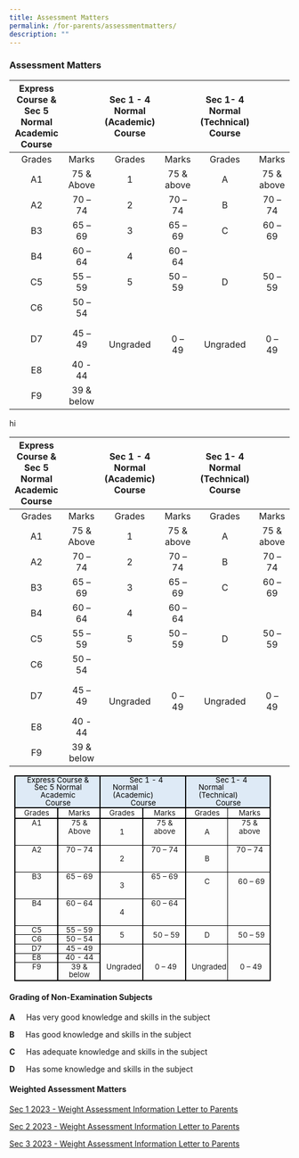 ```yaml
---
title: Assessment Matters
permalink: /for-parents/assessmentmatters/
description: ""
---
```

### Assessment Matters

| **Express Course & Sec 5 Normal Academic<br>Course** |            | **Sec 1 - 4 Normal (Academic)<br>Course** |             | **Sec 1- 4 Normal (Technical)<br>Course** |             |
|:----------------------------------------------------:|:----------:|:-----------------------------------------:|:-----------:|:-----------------------------------------:|:-----------:|
|                        Grades                        |    Marks   |                   Grades                  |    Marks    |                   Grades                  |    Marks    |
|                          A1                          | 75 & Above |                     1                     |  75 & above |                     A                     |  75 & above |
|                          A2                          |   70 – 74  |                     2                     |   70 – 74   |                     B                     |   70 – 74   |
|                          B3                          |   65 – 69  |                     3                     |   65 – 69   |                     C                     |   60 – 69   |
|                          B4                          |   60 – 64  |                     4                     |   60 – 64   |                                           |             |
|                          C5                          |   55 – 59  |                     5                     |   50 – 59   |                     D                     |   50 – 59   |
|                          C6                          |   50 – 54  |                                           |             |                                           |             |
|                          D7                          |   45 – 49  |                <br>Ungraded               |  <br>0 – 49 |                <br>Ungraded               |  <br>0 – 49 |
|                          E8                          |   40 - 44  |                                           |             |                                           |             |
|                          F9                          | 39 & below |                                           |             |                                           |             |



hi


| **Express Course & Sec 5 Normal Academic Course** |            | **Sec 1 - 4 Normal (Academic) Course** |             | **Sec 1- 4 Normal (Technical) Course** |             |
|:-------------------------------------------------:|:----------:|:--------------------------------------:|:-----------:|:--------------------------------------:|:-----------:|
|                       Grades                      |    Marks   |                 Grades                 |    Marks    |                 Grades                 |    Marks    |
|                         A1                        | 75 & Above |                    1                   |  75 & above |                    A                   |  75 & above |
|                         A2                        |   70 – 74  |                    2                   |   70 – 74   |                    B                   |   70 – 74   |
|                         B3                        |   65 – 69  |                    3                   |   65 – 69   |                    C                   |   60 – 69   |
|                         B4                        |   60 – 64  |                    4                   |   60 – 64   |                                        |             |
|                         C5                        |   55 – 59  |                    5                   |   50 – 59   |                    D                   |   50 – 59   |
|                         C6                        |   50 – 54  |                                        |             |                                        |             |
|                         D7                        |   45 – 49  |               <br>Ungraded             |  <br>0 – 49 |               <br>Ungraded             |  <br>0 – 49 |
|                         E8                        |   40 - 44  |                                        |             |                                        |             |
|                         F9                        | 39 & below |                                        |             |                                        |             |
       
<table style="margin-left:6.8pt;border-collapse:collapse;mso-table-layout-alt:fixed;
 border:none;mso-border-alt:solid black 1.5pt;mso-yfti-tbllook:480;mso-padding-alt:
 0cm 0cm 0cm 0cm;mso-border-insideh:1.5pt solid black;mso-border-insidev:1.5pt solid black" cellpadding="0" cellspacing="0" border="1" class="MsoNormalTable"><tbody><tr style="mso-yfti-irow:0;mso-yfti-firstrow:yes;height:36.85pt">
	<td style="width:112.0pt;border:solid black 1.5pt;
  background:#DEEAF6;padding:0cm 0cm 0cm 0cm;height:36.85pt" valign="top" colspan="2" width="149"><p style="margin-top:0cm;margin-right:6.95pt;
  margin-bottom:0cm;margin-left:8.1pt;margin-bottom:.0001pt;text-align:center;
  line-height:101%" align="center" class="TableParagraph"><span style="font-size:10.0pt;mso-bidi-font-size:
  11.0pt;line-height:101%;mso-ascii-font-family:Calibri;mso-ascii-theme-font:
  minor-latin;mso-hansi-font-family:Calibri;mso-hansi-theme-font:minor-latin;
  mso-bidi-font-family:Calibri;mso-bidi-theme-font:minor-latin;color:black;
  mso-color-alt:windowtext" lang="EN-GB">Express Course &amp; Sec 5 Normal Academic</span><span style="font-size:10.0pt;mso-bidi-font-size:11.0pt;line-height:
  101%;mso-ascii-font-family:Calibri;mso-ascii-theme-font:minor-latin;
  mso-hansi-font-family:Calibri;mso-hansi-theme-font:minor-latin;mso-bidi-font-family:
  Calibri;mso-bidi-theme-font:minor-latin" lang="EN-GB"></span></p><p style="margin-top:0cm;margin-right:6.95pt;
  margin-bottom:0cm;margin-left:8.1pt;margin-bottom:.0001pt;text-align:center;
  line-height:11.15pt;mso-line-height-rule:exactly" align="center" class="TableParagraph"><span style="font-size:10.0pt;mso-bidi-font-size:11.0pt;mso-ascii-font-family:Calibri;
  mso-ascii-theme-font:minor-latin;mso-hansi-font-family:Calibri;mso-hansi-theme-font:
  minor-latin;mso-bidi-font-family:Calibri;mso-bidi-theme-font:minor-latin;
  color:black;mso-color-alt:windowtext" lang="EN-GB">Course</span><span style="font-size:10.0pt;mso-bidi-font-size:11.0pt;mso-ascii-font-family:Calibri;
  mso-ascii-theme-font:minor-latin;mso-hansi-font-family:Calibri;mso-hansi-theme-font:
  minor-latin;mso-bidi-font-family:Calibri;mso-bidi-theme-font:minor-latin" lang="EN-GB"></span></p></td>
	<td style="width:112.0pt;border:solid black 1.5pt;
  border-left:none;mso-border-left-alt:solid black 1.5pt;background:#DEEAF6;
  padding:0cm 0cm 0cm 0cm;height:36.85pt" valign="top" colspan="2" width="149"><p style="margin-top:0cm;margin-right:9.75pt;margin-bottom:
  0cm;margin-left:16.1pt;margin-bottom:.0001pt;text-indent:22.55pt;line-height:
  101%" class="TableParagraph"><span style="font-size:10.0pt;mso-bidi-font-size:11.0pt;
  line-height:101%;mso-ascii-font-family:Calibri;mso-ascii-theme-font:minor-latin;
  mso-hansi-font-family:Calibri;mso-hansi-theme-font:minor-latin;mso-bidi-font-family:
  Calibri;mso-bidi-theme-font:minor-latin;color:black;mso-color-alt:windowtext" lang="EN-GB">Sec 1 - 4 Normal (Academic)</span><span style="font-size:10.0pt;mso-bidi-font-size:11.0pt;line-height:
  101%;mso-ascii-font-family:Calibri;mso-ascii-theme-font:minor-latin;
  mso-hansi-font-family:Calibri;mso-hansi-theme-font:minor-latin;mso-bidi-font-family:
  Calibri;mso-bidi-theme-font:minor-latin" lang="EN-GB"></span></p><p style="margin-top:0cm;margin-right:6.95pt;
  margin-bottom:0cm;margin-left:8.1pt;margin-bottom:.0001pt;text-align:center;
  line-height:11.15pt;mso-line-height-rule:exactly" align="center" class="TableParagraph"><span style="font-size:10.0pt;mso-bidi-font-size:11.0pt;mso-ascii-font-family:Calibri;
  mso-ascii-theme-font:minor-latin;mso-hansi-font-family:Calibri;mso-hansi-theme-font:
  minor-latin;mso-bidi-font-family:Calibri;mso-bidi-theme-font:minor-latin;
  color:black;mso-color-alt:windowtext" lang="EN-GB">Course</span><span style="font-size:10.0pt;mso-bidi-font-size:11.0pt;mso-ascii-font-family:Calibri;
  mso-ascii-theme-font:minor-latin;mso-hansi-font-family:Calibri;mso-hansi-theme-font:
  minor-latin;mso-bidi-font-family:Calibri;mso-bidi-theme-font:minor-latin" lang="EN-GB"></span></p></td>
	<td style="width:112.0pt;border:solid black 1.5pt;
  border-left:none;mso-border-left-alt:solid black 1.5pt;background:#DEEAF6;
  padding:0cm 0cm 0cm 0cm;height:36.85pt" valign="top" colspan="2" width="149"><p style="margin-top:0cm;margin-right:9.75pt;margin-bottom:
  0cm;margin-left:16.85pt;margin-bottom:.0001pt;text-indent:23.05pt;line-height:
  101%" class="TableParagraph"><span style="font-size:10.0pt;mso-bidi-font-size:11.0pt;
  line-height:101%;mso-ascii-font-family:Calibri;mso-ascii-theme-font:minor-latin;
  mso-hansi-font-family:Calibri;mso-hansi-theme-font:minor-latin;mso-bidi-font-family:
  Calibri;mso-bidi-theme-font:minor-latin;color:black;mso-color-alt:windowtext" lang="EN-GB">Sec 1- 4 Normal (Technical)</span><span style="font-size:10.0pt;mso-bidi-font-size:11.0pt;line-height:
  101%;mso-ascii-font-family:Calibri;mso-ascii-theme-font:minor-latin;
  mso-hansi-font-family:Calibri;mso-hansi-theme-font:minor-latin;mso-bidi-font-family:
  Calibri;mso-bidi-theme-font:minor-latin" lang="EN-GB"></span></p><p style="margin-top:0cm;margin-right:6.95pt;
  margin-bottom:0cm;margin-left:8.1pt;margin-bottom:.0001pt;text-align:center;
  line-height:11.15pt;mso-line-height-rule:exactly" align="center" class="TableParagraph"><span style="font-size:10.0pt;mso-bidi-font-size:11.0pt;mso-ascii-font-family:Calibri;
  mso-ascii-theme-font:minor-latin;mso-hansi-font-family:Calibri;mso-hansi-theme-font:
  minor-latin;mso-bidi-font-family:Calibri;mso-bidi-theme-font:minor-latin;
  color:black;mso-color-alt:windowtext" lang="EN-GB">Course</span><span style="font-size:10.0pt;mso-bidi-font-size:11.0pt;mso-ascii-font-family:Calibri;
  mso-ascii-theme-font:minor-latin;mso-hansi-font-family:Calibri;mso-hansi-theme-font:
  minor-latin;mso-bidi-font-family:Calibri;mso-bidi-theme-font:minor-latin" lang="EN-GB"></span></p></td>
	</tr><tr style="mso-yfti-irow:1;height:14.2pt"><td style="width:56.0pt;border:solid black 1.5pt;
  border-top:none;mso-border-top-alt:solid black 1.5pt;padding:0cm 0cm 0cm 0cm;
  height:14.2pt" valign="top" width="75"><p style="margin-top:0cm;margin-right:1.95pt;
  margin-bottom:0cm;margin-left:3.1pt;margin-bottom:.0001pt;text-align:center;
  line-height:12.05pt;mso-line-height-rule:exactly" align="center" class="TableParagraph"><span style="font-size:10.0pt;mso-bidi-font-size:11.0pt;mso-ascii-font-family:Calibri;
  mso-ascii-theme-font:minor-latin;mso-hansi-font-family:Calibri;mso-hansi-theme-font:
  minor-latin;mso-bidi-font-family:Calibri;mso-bidi-theme-font:minor-latin" lang="EN-GB">Grades</span></p></td><td style="width:56.0pt;border-top:none;border-left:none;
  border-bottom:solid black 1.5pt;border-right:solid black 1.5pt;mso-border-top-alt:
  solid black 1.5pt;mso-border-left-alt:solid black 1.5pt;padding:0cm 0cm 0cm 0cm;
  height:14.2pt" valign="top" width="75"><p style="margin-top:0cm;margin-right:1.95pt;
  margin-bottom:0cm;margin-left:3.15pt;margin-bottom:.0001pt;text-align:center;
  line-height:12.05pt;mso-line-height-rule:exactly" align="center" class="TableParagraph"><span style="font-size:10.0pt;mso-bidi-font-size:11.0pt;mso-ascii-font-family:Calibri;
  mso-ascii-theme-font:minor-latin;mso-hansi-font-family:Calibri;mso-hansi-theme-font:
  minor-latin;mso-bidi-font-family:Calibri;mso-bidi-theme-font:minor-latin" lang="EN-GB">Marks</span></p></td><td style="width:56.0pt;border-top:none;border-left:none;
  border-bottom:solid black 1.5pt;border-right:solid black 1.5pt;mso-border-top-alt:
  solid black 1.5pt;mso-border-left-alt:solid black 1.5pt;padding:0cm 0cm 0cm 0cm;
  height:14.2pt" valign="top" width="75"><p style="margin-top:0cm;margin-right:1.95pt;
  margin-bottom:0cm;margin-left:3.2pt;margin-bottom:.0001pt;text-align:center;
  line-height:12.05pt;mso-line-height-rule:exactly" align="center" class="TableParagraph"><span style="font-size:10.0pt;mso-bidi-font-size:11.0pt;mso-ascii-font-family:Calibri;
  mso-ascii-theme-font:minor-latin;mso-hansi-font-family:Calibri;mso-hansi-theme-font:
  minor-latin;mso-bidi-font-family:Calibri;mso-bidi-theme-font:minor-latin" lang="EN-GB">Grades</span></p></td><td style="width:56.0pt;border-top:none;border-left:none;
  border-bottom:solid black 1.5pt;border-right:solid black 1.5pt;mso-border-top-alt:
  solid black 1.5pt;mso-border-left-alt:solid black 1.5pt;padding:0cm 0cm 0cm 0cm;
  height:14.2pt" valign="top" width="75"><p style="margin-top:0cm;margin-right:1.95pt;
  margin-bottom:0cm;margin-left:3.25pt;margin-bottom:.0001pt;text-align:center;
  line-height:12.05pt;mso-line-height-rule:exactly" align="center" class="TableParagraph"><span style="font-size:10.0pt;mso-bidi-font-size:11.0pt;mso-ascii-font-family:Calibri;
  mso-ascii-theme-font:minor-latin;mso-hansi-font-family:Calibri;mso-hansi-theme-font:
  minor-latin;mso-bidi-font-family:Calibri;mso-bidi-theme-font:minor-latin" lang="EN-GB">Marks</span></p></td><td style="width:56.0pt;border-top:none;border-left:none;
  border-bottom:solid black 1.5pt;border-right:solid black 1.0pt;mso-border-top-alt:
  solid black 1.5pt;mso-border-left-alt:solid black 1.5pt;mso-border-alt:solid black 1.5pt;
  mso-border-right-alt:solid black .5pt;padding:0cm 0cm 0cm 0cm;height:14.2pt" valign="top" width="75"><p style="margin-top:0cm;margin-right:2.35pt;
  margin-bottom:0cm;margin-left:3.2pt;margin-bottom:.0001pt;text-align:center;
  line-height:12.05pt;mso-line-height-rule:exactly" align="center" class="TableParagraph"><span style="font-size:10.0pt;mso-bidi-font-size:11.0pt;mso-ascii-font-family:Calibri;
  mso-ascii-theme-font:minor-latin;mso-hansi-font-family:Calibri;mso-hansi-theme-font:
  minor-latin;mso-bidi-font-family:Calibri;mso-bidi-theme-font:minor-latin" lang="EN-GB">Grades</span></p></td><td style="width:56.0pt;border-top:none;border-left:none;
  border-bottom:solid black 1.5pt;border-right:solid black 1.5pt;mso-border-top-alt:
  solid black 1.5pt;mso-border-left-alt:solid black .5pt;padding:0cm 0cm 0cm 0cm;
  height:14.2pt" valign="top" width="75"><p style="margin-top:0cm;margin-right:2.35pt;
  margin-bottom:0cm;margin-left:4.25pt;margin-bottom:.0001pt;text-align:center;
  line-height:12.05pt;mso-line-height-rule:exactly" align="center" class="TableParagraph"><span style="font-size:10.0pt;mso-bidi-font-size:11.0pt;mso-ascii-font-family:Calibri;
  mso-ascii-theme-font:minor-latin;mso-hansi-font-family:Calibri;mso-hansi-theme-font:
  minor-latin;mso-bidi-font-family:Calibri;mso-bidi-theme-font:minor-latin" lang="EN-GB">Marks</span></p></td></tr><tr style="mso-yfti-irow:2;height:12.25pt"><td style="width:56.0pt;border-top:none;border-left:solid black 1.5pt;
  border-bottom:solid black 1.0pt;border-right:solid black 1.5pt;mso-border-top-alt:
  solid black 1.5pt;mso-border-alt:solid black 1.5pt;mso-border-bottom-alt:
  solid black .5pt;padding:0cm 0cm 0cm 0cm;height:12.25pt" valign="top" width="75"><p style="margin-top:0cm;margin-right:1.95pt;
  margin-bottom:0cm;margin-left:3.15pt;margin-bottom:.0001pt;text-align:center;
  line-height:11.25pt;mso-line-height-rule:exactly" align="center" class="TableParagraph"><span style="font-size:10.0pt;mso-bidi-font-size:11.0pt;mso-ascii-font-family:Calibri;
  mso-ascii-theme-font:minor-latin;mso-hansi-font-family:Calibri;mso-hansi-theme-font:
  minor-latin;mso-bidi-font-family:Calibri;mso-bidi-theme-font:minor-latin" lang="EN-GB">A1</span></p></td><td style="width:56.0pt;border-top:none;border-left:none;
  border-bottom:solid black 1.0pt;border-right:solid black 1.5pt;mso-border-top-alt:
  solid black 1.5pt;mso-border-left-alt:solid black 1.5pt;mso-border-alt:solid black 1.5pt;
  mso-border-bottom-alt:solid black .5pt;padding:0cm 0cm 0cm 0cm;height:12.25pt" valign="top" width="75"><p style="margin-top:0cm;margin-right:1.95pt;
  margin-bottom:0cm;margin-left:3.25pt;margin-bottom:.0001pt;text-align:center;
  line-height:11.25pt;mso-line-height-rule:exactly" align="center" class="TableParagraph"><span style="font-size:10.0pt;mso-bidi-font-size:11.0pt;mso-ascii-font-family:Calibri;
  mso-ascii-theme-font:minor-latin;mso-hansi-font-family:Calibri;mso-hansi-theme-font:
  minor-latin;mso-bidi-font-family:Calibri;mso-bidi-theme-font:minor-latin" lang="EN-GB">75 &amp; Above</span></p></td><td style="width:56.0pt;border-top:none;border-left:none;
  border-bottom:solid black 1.0pt;border-right:solid black 1.5pt;mso-border-top-alt:
  solid black 1.5pt;mso-border-left-alt:solid black 1.5pt;mso-border-alt:solid black 1.5pt;
  mso-border-bottom-alt:solid black .5pt;padding:0cm 0cm 0cm 0cm;height:12.25pt" valign="top" width="75"><p style="margin-left:1.3pt;text-align:
  center;line-height:11.25pt;mso-line-height-rule:exactly" align="center" class="TableParagraph"><span style="font-size:10.0pt;mso-bidi-font-size:11.0pt;mso-ascii-font-family:Calibri;
  mso-ascii-theme-font:minor-latin;mso-hansi-font-family:Calibri;mso-hansi-theme-font:
  minor-latin;mso-bidi-font-family:Calibri;mso-bidi-theme-font:minor-latin;
  mso-font-width:101%" lang="EN-GB">1</span><span style="font-size:10.0pt;
  mso-bidi-font-size:11.0pt;mso-ascii-font-family:Calibri;mso-ascii-theme-font:
  minor-latin;mso-hansi-font-family:Calibri;mso-hansi-theme-font:minor-latin;
  mso-bidi-font-family:Calibri;mso-bidi-theme-font:minor-latin" lang="EN-GB"></span></p></td><td style="width:56.0pt;border-top:none;border-left:none;
  border-bottom:solid black 1.0pt;border-right:solid black 1.5pt;mso-border-top-alt:
  solid black 1.5pt;mso-border-left-alt:solid black 1.5pt;mso-border-alt:solid black 1.5pt;
  mso-border-bottom-alt:solid black .5pt;padding:0cm 0cm 0cm 0cm;height:12.25pt" valign="top" width="75"><p style="margin-top:0cm;margin-right:1.95pt;
  margin-bottom:0cm;margin-left:3.25pt;margin-bottom:.0001pt;text-align:center;
  line-height:11.25pt;mso-line-height-rule:exactly" align="center" class="TableParagraph"><span style="font-size:10.0pt;mso-bidi-font-size:11.0pt;mso-ascii-font-family:Calibri;
  mso-ascii-theme-font:minor-latin;mso-hansi-font-family:Calibri;mso-hansi-theme-font:
  minor-latin;mso-bidi-font-family:Calibri;mso-bidi-theme-font:minor-latin" lang="EN-GB">75 &amp; above</span></p></td><td style="width:56.0pt;border-top:none;border-left:none;
  border-bottom:solid black 1.0pt;border-right:solid black 1.0pt;mso-border-top-alt:
  solid black 1.5pt;mso-border-left-alt:solid black 1.5pt;mso-border-top-alt:
  1.5pt;mso-border-left-alt:1.5pt;mso-border-bottom-alt:.5pt;mso-border-right-alt:
  .5pt;mso-border-color-alt:black;mso-border-style-alt:solid;padding:0cm 0cm 0cm 0cm;
  height:12.25pt" valign="top" width="75"><p style="margin-left:.85pt;text-align:
  center;line-height:11.25pt;mso-line-height-rule:exactly" align="center" class="TableParagraph"><span style="font-size:10.0pt;mso-bidi-font-size:11.0pt;mso-ascii-font-family:Calibri;
  mso-ascii-theme-font:minor-latin;mso-hansi-font-family:Calibri;mso-hansi-theme-font:
  minor-latin;mso-bidi-font-family:Calibri;mso-bidi-theme-font:minor-latin;
  mso-font-width:101%" lang="EN-GB">A</span><span style="font-size:10.0pt;
  mso-bidi-font-size:11.0pt;mso-ascii-font-family:Calibri;mso-ascii-theme-font:
  minor-latin;mso-hansi-font-family:Calibri;mso-hansi-theme-font:minor-latin;
  mso-bidi-font-family:Calibri;mso-bidi-theme-font:minor-latin" lang="EN-GB"></span></p></td><td style="width:56.0pt;border-top:none;border-left:none;
  border-bottom:solid black 1.0pt;border-right:solid black 1.5pt;mso-border-top-alt:
  solid black 1.5pt;mso-border-left-alt:solid black .5pt;mso-border-top-alt:
  1.5pt;mso-border-left-alt:.5pt;mso-border-bottom-alt:.5pt;mso-border-right-alt:
  1.5pt;mso-border-color-alt:black;mso-border-style-alt:solid;padding:0cm 0cm 0cm 0cm;
  height:12.25pt" valign="top" width="75"><p style="margin-top:0cm;margin-right:2.35pt;
  margin-bottom:0cm;margin-left:4.3pt;margin-bottom:.0001pt;text-align:center;
  line-height:11.25pt;mso-line-height-rule:exactly" align="center" class="TableParagraph"><span style="font-size:10.0pt;mso-bidi-font-size:11.0pt;mso-ascii-font-family:Calibri;
  mso-ascii-theme-font:minor-latin;mso-hansi-font-family:Calibri;mso-hansi-theme-font:
  minor-latin;mso-bidi-font-family:Calibri;mso-bidi-theme-font:minor-latin" lang="EN-GB">75 &amp; above</span></p></td></tr><tr style="mso-yfti-irow:3;height:12.2pt"><td style="width:56.0pt;border-top:none;border-left:solid black 1.5pt;
  border-bottom:solid black 1.0pt;border-right:solid black 1.5pt;mso-border-top-alt:
  solid black .5pt;mso-border-top-alt:.5pt;mso-border-left-alt:1.5pt;
  mso-border-bottom-alt:.5pt;mso-border-right-alt:1.5pt;mso-border-color-alt:
  black;mso-border-style-alt:solid;padding:0cm 0cm 0cm 0cm;height:12.2pt" valign="top" width="75"><p style="margin-top:0cm;margin-right:1.95pt;
  margin-bottom:0cm;margin-left:3.15pt;margin-bottom:.0001pt;text-align:center;
  line-height:11.25pt;mso-line-height-rule:exactly" align="center" class="TableParagraph"><span style="font-size:10.0pt;mso-bidi-font-size:11.0pt;mso-ascii-font-family:Calibri;
  mso-ascii-theme-font:minor-latin;mso-hansi-font-family:Calibri;mso-hansi-theme-font:
  minor-latin;mso-bidi-font-family:Calibri;mso-bidi-theme-font:minor-latin" lang="EN-GB">A2</span></p></td><td style="width:56.0pt;border-top:none;border-left:none;
  border-bottom:solid black 1.0pt;border-right:solid black 1.5pt;mso-border-top-alt:
  solid black .5pt;mso-border-left-alt:solid black 1.5pt;mso-border-top-alt:
  .5pt;mso-border-left-alt:1.5pt;mso-border-bottom-alt:.5pt;mso-border-right-alt:
  1.5pt;mso-border-color-alt:black;mso-border-style-alt:solid;padding:0cm 0cm 0cm 0cm;
  height:12.2pt" valign="top" width="75"><p style="margin-top:0cm;margin-right:1.95pt;
  margin-bottom:0cm;margin-left:3.2pt;margin-bottom:.0001pt;text-align:center;
  line-height:11.25pt;mso-line-height-rule:exactly" align="center" class="TableParagraph"><span style="font-size:10.0pt;mso-bidi-font-size:11.0pt;mso-ascii-font-family:Calibri;
  mso-ascii-theme-font:minor-latin;mso-hansi-font-family:Calibri;mso-hansi-theme-font:
  minor-latin;mso-bidi-font-family:Calibri;mso-bidi-theme-font:minor-latin" lang="EN-GB">70 – 74</span></p></td><td style="width:56.0pt;border-top:none;border-left:none;
  border-bottom:solid black 1.0pt;border-right:solid black 1.5pt;mso-border-top-alt:
  solid black .5pt;mso-border-left-alt:solid black 1.5pt;mso-border-top-alt:
  .5pt;mso-border-left-alt:1.5pt;mso-border-bottom-alt:.5pt;mso-border-right-alt:
  1.5pt;mso-border-color-alt:black;mso-border-style-alt:solid;padding:0cm 0cm 0cm 0cm;
  height:12.2pt" valign="top" width="75"><p style="margin-left:1.3pt;text-align:
  center;line-height:11.25pt;mso-line-height-rule:exactly" align="center" class="TableParagraph"><span style="font-size:10.0pt;mso-bidi-font-size:11.0pt;mso-ascii-font-family:Calibri;
  mso-ascii-theme-font:minor-latin;mso-hansi-font-family:Calibri;mso-hansi-theme-font:
  minor-latin;mso-bidi-font-family:Calibri;mso-bidi-theme-font:minor-latin;
  mso-font-width:101%" lang="EN-GB">2</span><span style="font-size:10.0pt;
  mso-bidi-font-size:11.0pt;mso-ascii-font-family:Calibri;mso-ascii-theme-font:
  minor-latin;mso-hansi-font-family:Calibri;mso-hansi-theme-font:minor-latin;
  mso-bidi-font-family:Calibri;mso-bidi-theme-font:minor-latin" lang="EN-GB"></span></p></td><td style="width:56.0pt;border-top:none;border-left:none;
  border-bottom:solid black 1.0pt;border-right:solid black 1.5pt;mso-border-top-alt:
  solid black .5pt;mso-border-left-alt:solid black 1.5pt;mso-border-top-alt:
  .5pt;mso-border-left-alt:1.5pt;mso-border-bottom-alt:.5pt;mso-border-right-alt:
  1.5pt;mso-border-color-alt:black;mso-border-style-alt:solid;padding:0cm 0cm 0cm 0cm;
  height:12.2pt" valign="top" width="75"><p style="margin-top:0cm;margin-right:1.9pt;
  margin-bottom:0cm;margin-left:3.25pt;margin-bottom:.0001pt;text-align:center;
  line-height:11.25pt;mso-line-height-rule:exactly" align="center" class="TableParagraph"><span style="font-size:10.0pt;mso-bidi-font-size:11.0pt;mso-ascii-font-family:Calibri;
  mso-ascii-theme-font:minor-latin;mso-hansi-font-family:Calibri;mso-hansi-theme-font:
  minor-latin;mso-bidi-font-family:Calibri;mso-bidi-theme-font:minor-latin" lang="EN-GB">70 – 74</span></p></td><td style="width:56.0pt;border-top:none;border-left:none;
  border-bottom:solid black 1.0pt;border-right:solid black 1.0pt;mso-border-top-alt:
  solid black .5pt;mso-border-left-alt:solid black 1.5pt;mso-border-alt:solid black .5pt;
  mso-border-left-alt:solid black 1.5pt;padding:0cm 0cm 0cm 0cm;height:12.2pt" valign="top" width="75"><p style="margin-left:.85pt;text-align:
  center;line-height:11.25pt;mso-line-height-rule:exactly" align="center" class="TableParagraph"><span style="font-size:10.0pt;mso-bidi-font-size:11.0pt;mso-ascii-font-family:Calibri;
  mso-ascii-theme-font:minor-latin;mso-hansi-font-family:Calibri;mso-hansi-theme-font:
  minor-latin;mso-bidi-font-family:Calibri;mso-bidi-theme-font:minor-latin;
  mso-font-width:101%" lang="EN-GB">B</span><span style="font-size:10.0pt;
  mso-bidi-font-size:11.0pt;mso-ascii-font-family:Calibri;mso-ascii-theme-font:
  minor-latin;mso-hansi-font-family:Calibri;mso-hansi-theme-font:minor-latin;
  mso-bidi-font-family:Calibri;mso-bidi-theme-font:minor-latin" lang="EN-GB"></span></p></td><td style="width:56.0pt;border-top:none;border-left:none;
  border-bottom:solid black 1.0pt;border-right:solid black 1.5pt;mso-border-top-alt:
  solid black .5pt;mso-border-left-alt:solid black .5pt;mso-border-alt:solid black .5pt;
  mso-border-right-alt:solid black 1.5pt;padding:0cm 0cm 0cm 0cm;height:12.2pt" valign="top" width="75"><p style="margin-top:0cm;margin-right:2.35pt;
  margin-bottom:0cm;margin-left:4.25pt;margin-bottom:.0001pt;text-align:center;
  line-height:11.25pt;mso-line-height-rule:exactly" align="center" class="TableParagraph"><span style="font-size:10.0pt;mso-bidi-font-size:11.0pt;mso-ascii-font-family:Calibri;
  mso-ascii-theme-font:minor-latin;mso-hansi-font-family:Calibri;mso-hansi-theme-font:
  minor-latin;mso-bidi-font-family:Calibri;mso-bidi-theme-font:minor-latin" lang="EN-GB">70 – 74</span></p></td></tr><tr style="mso-yfti-irow:4;height:12.2pt"><td style="width:56.0pt;border-top:none;border-left:solid black 1.5pt;
  border-bottom:solid black 1.0pt;border-right:solid black 1.5pt;mso-border-top-alt:
  solid black .5pt;mso-border-top-alt:.5pt;mso-border-left-alt:1.5pt;
  mso-border-bottom-alt:.5pt;mso-border-right-alt:1.5pt;mso-border-color-alt:
  black;mso-border-style-alt:solid;padding:0cm 0cm 0cm 0cm;height:12.2pt" valign="top" width="75"><p style="margin-top:0cm;margin-right:1.95pt;
  margin-bottom:0cm;margin-left:3.15pt;margin-bottom:.0001pt;text-align:center;
  line-height:11.25pt;mso-line-height-rule:exactly" align="center" class="TableParagraph"><span style="font-size:10.0pt;mso-bidi-font-size:11.0pt;mso-ascii-font-family:Calibri;
  mso-ascii-theme-font:minor-latin;mso-hansi-font-family:Calibri;mso-hansi-theme-font:
  minor-latin;mso-bidi-font-family:Calibri;mso-bidi-theme-font:minor-latin" lang="EN-GB">B3</span></p></td><td style="width:56.0pt;border-top:none;border-left:none;
  border-bottom:solid black 1.0pt;border-right:solid black 1.5pt;mso-border-top-alt:
  solid black .5pt;mso-border-left-alt:solid black 1.5pt;mso-border-top-alt:
  .5pt;mso-border-left-alt:1.5pt;mso-border-bottom-alt:.5pt;mso-border-right-alt:
  1.5pt;mso-border-color-alt:black;mso-border-style-alt:solid;padding:0cm 0cm 0cm 0cm;
  height:12.2pt" valign="top" width="75"><p style="margin-top:0cm;margin-right:1.95pt;
  margin-bottom:0cm;margin-left:3.2pt;margin-bottom:.0001pt;text-align:center;
  line-height:11.25pt;mso-line-height-rule:exactly" align="center" class="TableParagraph"><span style="font-size:10.0pt;mso-bidi-font-size:11.0pt;mso-ascii-font-family:Calibri;
  mso-ascii-theme-font:minor-latin;mso-hansi-font-family:Calibri;mso-hansi-theme-font:
  minor-latin;mso-bidi-font-family:Calibri;mso-bidi-theme-font:minor-latin" lang="EN-GB">65 – 69</span></p></td><td style="width:56.0pt;border-top:none;border-left:none;
  border-bottom:solid black 1.0pt;border-right:solid black 1.5pt;mso-border-top-alt:
  solid black .5pt;mso-border-left-alt:solid black 1.5pt;mso-border-top-alt:
  .5pt;mso-border-left-alt:1.5pt;mso-border-bottom-alt:.5pt;mso-border-right-alt:
  1.5pt;mso-border-color-alt:black;mso-border-style-alt:solid;padding:0cm 0cm 0cm 0cm;
  height:12.2pt" valign="top" width="75"><p style="margin-left:1.3pt;text-align:
  center;line-height:11.25pt;mso-line-height-rule:exactly" align="center" class="TableParagraph"><span style="font-size:10.0pt;mso-bidi-font-size:11.0pt;mso-ascii-font-family:Calibri;
  mso-ascii-theme-font:minor-latin;mso-hansi-font-family:Calibri;mso-hansi-theme-font:
  minor-latin;mso-bidi-font-family:Calibri;mso-bidi-theme-font:minor-latin;
  mso-font-width:101%" lang="EN-GB">3</span><span style="font-size:10.0pt;
  mso-bidi-font-size:11.0pt;mso-ascii-font-family:Calibri;mso-ascii-theme-font:
  minor-latin;mso-hansi-font-family:Calibri;mso-hansi-theme-font:minor-latin;
  mso-bidi-font-family:Calibri;mso-bidi-theme-font:minor-latin" lang="EN-GB"></span></p></td><td style="width:56.0pt;border-top:none;border-left:none;
  border-bottom:solid black 1.0pt;border-right:solid black 1.5pt;mso-border-top-alt:
  solid black .5pt;mso-border-left-alt:solid black 1.5pt;mso-border-top-alt:
  .5pt;mso-border-left-alt:1.5pt;mso-border-bottom-alt:.5pt;mso-border-right-alt:
  1.5pt;mso-border-color-alt:black;mso-border-style-alt:solid;padding:0cm 0cm 0cm 0cm;
  height:12.2pt" valign="top" width="75"><p style="margin-top:0cm;margin-right:1.95pt;
  margin-bottom:0cm;margin-left:3.25pt;margin-bottom:.0001pt;text-align:center;
  line-height:11.25pt;mso-line-height-rule:exactly" align="center" class="TableParagraph"><span style="font-size:10.0pt;mso-bidi-font-size:11.0pt;mso-ascii-font-family:Calibri;
  mso-ascii-theme-font:minor-latin;mso-hansi-font-family:Calibri;mso-hansi-theme-font:
  minor-latin;mso-bidi-font-family:Calibri;mso-bidi-theme-font:minor-latin" lang="EN-GB">65 – 69</span></p></td><td style="width:56.0pt;border-top:none;
  border-left:none;border-bottom:solid black 1.0pt;border-right:solid black 1.0pt;
  mso-border-top-alt:solid black .5pt;mso-border-left-alt:solid black 1.5pt;
  mso-border-alt:solid black .5pt;mso-border-left-alt:solid black 1.5pt;
  padding:0cm 0cm 0cm 0cm;height:12.2pt" valign="top" rowspan="2" width="75"><p style="margin-top:6.45pt;margin-right:
  0cm;margin-bottom:0cm;margin-left:.85pt;margin-bottom:.0001pt;text-align:
  center" align="center" class="TableParagraph"><span style="font-size:10.0pt;mso-bidi-font-size:11.0pt;
  mso-ascii-font-family:Calibri;mso-ascii-theme-font:minor-latin;mso-hansi-font-family:
  Calibri;mso-hansi-theme-font:minor-latin;mso-bidi-font-family:Calibri;
  mso-bidi-theme-font:minor-latin;mso-font-width:101%" lang="EN-GB">C</span><span style="font-size:10.0pt;mso-bidi-font-size:11.0pt;mso-ascii-font-family:
  Calibri;mso-ascii-theme-font:minor-latin;mso-hansi-font-family:Calibri;
  mso-hansi-theme-font:minor-latin;mso-bidi-font-family:Calibri;mso-bidi-theme-font:
  minor-latin" lang="EN-GB"></span></p></td><td style="width:56.0pt;border-top:none;
  border-left:none;border-bottom:solid black 1.0pt;border-right:solid black 1.5pt;
  mso-border-top-alt:solid black .5pt;mso-border-left-alt:solid black .5pt;
  mso-border-alt:solid black .5pt;mso-border-right-alt:solid black 1.5pt;
  padding:0cm 0cm 0cm 0cm;height:12.2pt" valign="top" rowspan="2" width="75"><p style="margin-top:6.45pt;margin-right:0cm;margin-bottom:
  0cm;margin-left:13.3pt;margin-bottom:.0001pt" class="TableParagraph"><span style="font-size:10.0pt;mso-bidi-font-size:11.0pt;mso-ascii-font-family:Calibri;
  mso-ascii-theme-font:minor-latin;mso-hansi-font-family:Calibri;mso-hansi-theme-font:
  minor-latin;mso-bidi-font-family:Calibri;mso-bidi-theme-font:minor-latin" lang="EN-GB">60 – 69</span></p></td></tr><tr style="mso-yfti-irow:5;height:12.2pt"><td style="width:56.0pt;border-top:none;border-left:solid black 1.5pt;
  border-bottom:solid black 1.0pt;border-right:solid black 1.5pt;mso-border-top-alt:
  solid black .5pt;mso-border-top-alt:.5pt;mso-border-left-alt:1.5pt;
  mso-border-bottom-alt:.5pt;mso-border-right-alt:1.5pt;mso-border-color-alt:
  black;mso-border-style-alt:solid;padding:0cm 0cm 0cm 0cm;height:12.2pt" valign="top" width="75"><p style="margin-top:0cm;margin-right:1.95pt;
  margin-bottom:0cm;margin-left:3.15pt;margin-bottom:.0001pt;text-align:center;
  line-height:11.25pt;mso-line-height-rule:exactly" align="center" class="TableParagraph"><span style="font-size:10.0pt;mso-bidi-font-size:11.0pt;mso-ascii-font-family:Calibri;
  mso-ascii-theme-font:minor-latin;mso-hansi-font-family:Calibri;mso-hansi-theme-font:
  minor-latin;mso-bidi-font-family:Calibri;mso-bidi-theme-font:minor-latin" lang="EN-GB">B4</span></p></td><td style="width:56.0pt;border-top:none;border-left:none;
  border-bottom:solid black 1.0pt;border-right:solid black 1.5pt;mso-border-top-alt:
  solid black .5pt;mso-border-left-alt:solid black 1.5pt;mso-border-top-alt:
  .5pt;mso-border-left-alt:1.5pt;mso-border-bottom-alt:.5pt;mso-border-right-alt:
  1.5pt;mso-border-color-alt:black;mso-border-style-alt:solid;padding:0cm 0cm 0cm 0cm;
  height:12.2pt" valign="top" width="75"><p style="margin-top:0cm;margin-right:1.95pt;
  margin-bottom:0cm;margin-left:3.2pt;margin-bottom:.0001pt;text-align:center;
  line-height:11.25pt;mso-line-height-rule:exactly" align="center" class="TableParagraph"><span style="font-size:10.0pt;mso-bidi-font-size:11.0pt;mso-ascii-font-family:Calibri;
  mso-ascii-theme-font:minor-latin;mso-hansi-font-family:Calibri;mso-hansi-theme-font:
  minor-latin;mso-bidi-font-family:Calibri;mso-bidi-theme-font:minor-latin" lang="EN-GB">60 – 64</span></p></td><td style="width:56.0pt;border-top:none;border-left:none;
  border-bottom:solid black 1.0pt;border-right:solid black 1.5pt;mso-border-top-alt:
  solid black .5pt;mso-border-left-alt:solid black 1.5pt;mso-border-top-alt:
  .5pt;mso-border-left-alt:1.5pt;mso-border-bottom-alt:.5pt;mso-border-right-alt:
  1.5pt;mso-border-color-alt:black;mso-border-style-alt:solid;padding:0cm 0cm 0cm 0cm;
  height:12.2pt" valign="top" width="75"><p style="margin-left:1.3pt;text-align:
  center;line-height:11.25pt;mso-line-height-rule:exactly" align="center" class="TableParagraph"><span style="font-size:10.0pt;mso-bidi-font-size:11.0pt;mso-ascii-font-family:Calibri;
  mso-ascii-theme-font:minor-latin;mso-hansi-font-family:Calibri;mso-hansi-theme-font:
  minor-latin;mso-bidi-font-family:Calibri;mso-bidi-theme-font:minor-latin;
  mso-font-width:101%" lang="EN-GB">4</span><span style="font-size:10.0pt;
  mso-bidi-font-size:11.0pt;mso-ascii-font-family:Calibri;mso-ascii-theme-font:
  minor-latin;mso-hansi-font-family:Calibri;mso-hansi-theme-font:minor-latin;
  mso-bidi-font-family:Calibri;mso-bidi-theme-font:minor-latin" lang="EN-GB"></span></p></td><td style="width:56.0pt;border-top:none;border-left:none;
  border-bottom:solid black 1.0pt;border-right:solid black 1.5pt;mso-border-top-alt:
  solid black .5pt;mso-border-left-alt:solid black 1.5pt;mso-border-top-alt:
  .5pt;mso-border-left-alt:1.5pt;mso-border-bottom-alt:.5pt;mso-border-right-alt:
  1.5pt;mso-border-color-alt:black;mso-border-style-alt:solid;padding:0cm 0cm 0cm 0cm;
  height:12.2pt" valign="top" width="75"><p style="margin-top:0cm;margin-right:1.95pt;
  margin-bottom:0cm;margin-left:3.25pt;margin-bottom:.0001pt;text-align:center;
  line-height:11.25pt;mso-line-height-rule:exactly" align="center" class="TableParagraph"><span style="font-size:10.0pt;mso-bidi-font-size:11.0pt;mso-ascii-font-family:Calibri;
  mso-ascii-theme-font:minor-latin;mso-hansi-font-family:Calibri;mso-hansi-theme-font:
  minor-latin;mso-bidi-font-family:Calibri;mso-bidi-theme-font:minor-latin" lang="EN-GB">60 – 64</span></p></td></tr><tr style="mso-yfti-irow:6;height:12.4pt"><td style="width:56.0pt;border-top:none;border-left:solid black 1.5pt;
  border-bottom:solid black 1.0pt;border-right:solid black 1.5pt;mso-border-top-alt:
  solid black .5pt;mso-border-top-alt:.5pt;mso-border-left-alt:1.5pt;
  mso-border-bottom-alt:.5pt;mso-border-right-alt:1.5pt;mso-border-color-alt:
  black;mso-border-style-alt:solid;padding:0cm 0cm 0cm 0cm;height:12.4pt" valign="top" width="75"><p style="margin-top:0cm;margin-right:1.95pt;
  margin-bottom:0cm;margin-left:3.15pt;margin-bottom:.0001pt;text-align:center;
  line-height:11.4pt;mso-line-height-rule:exactly" align="center" class="TableParagraph"><span style="font-size:10.0pt;mso-bidi-font-size:11.0pt;mso-ascii-font-family:Calibri;
  mso-ascii-theme-font:minor-latin;mso-hansi-font-family:Calibri;mso-hansi-theme-font:
  minor-latin;mso-bidi-font-family:Calibri;mso-bidi-theme-font:minor-latin" lang="EN-GB">C5</span></p></td><td style="width:56.0pt;border-top:none;border-left:none;
  border-bottom:solid black 1.0pt;border-right:solid black 1.5pt;mso-border-top-alt:
  solid black .5pt;mso-border-left-alt:solid black 1.5pt;mso-border-top-alt:
  .5pt;mso-border-left-alt:1.5pt;mso-border-bottom-alt:.5pt;mso-border-right-alt:
  1.5pt;mso-border-color-alt:black;mso-border-style-alt:solid;padding:0cm 0cm 0cm 0cm;
  height:12.4pt" valign="top" width="75"><p style="margin-top:0cm;margin-right:1.95pt;
  margin-bottom:0cm;margin-left:3.2pt;margin-bottom:.0001pt;text-align:center;
  line-height:11.4pt;mso-line-height-rule:exactly" align="center" class="TableParagraph"><span style="font-size:10.0pt;mso-bidi-font-size:11.0pt;mso-ascii-font-family:Calibri;
  mso-ascii-theme-font:minor-latin;mso-hansi-font-family:Calibri;mso-hansi-theme-font:
  minor-latin;mso-bidi-font-family:Calibri;mso-bidi-theme-font:minor-latin" lang="EN-GB">55 – 59</span></p></td><td style="width:56.0pt;border-top:none;
  border-left:none;border-bottom:solid black 1.0pt;border-right:solid black 1.5pt;
  mso-border-top-alt:solid black .5pt;mso-border-left-alt:solid black 1.5pt;
  mso-border-top-alt:.5pt;mso-border-left-alt:1.5pt;mso-border-bottom-alt:.5pt;
  mso-border-right-alt:1.5pt;mso-border-color-alt:black;mso-border-style-alt:
  solid;padding:0cm 0cm 0cm 0cm;height:12.4pt" valign="top" rowspan="2" width="75"><p style="margin-top:6.45pt;margin-right:
  0cm;margin-bottom:0cm;margin-left:1.3pt;margin-bottom:.0001pt;text-align:
  center" align="center" class="TableParagraph"><span style="font-size:10.0pt;mso-bidi-font-size:11.0pt;
  mso-ascii-font-family:Calibri;mso-ascii-theme-font:minor-latin;mso-hansi-font-family:
  Calibri;mso-hansi-theme-font:minor-latin;mso-bidi-font-family:Calibri;
  mso-bidi-theme-font:minor-latin;mso-font-width:101%" lang="EN-GB">5</span><span style="font-size:10.0pt;mso-bidi-font-size:11.0pt;mso-ascii-font-family:
  Calibri;mso-ascii-theme-font:minor-latin;mso-hansi-font-family:Calibri;
  mso-hansi-theme-font:minor-latin;mso-bidi-font-family:Calibri;mso-bidi-theme-font:
  minor-latin" lang="EN-GB"></span></p></td><td style="width:56.0pt;border-top:none;
  border-left:none;border-bottom:solid black 1.0pt;border-right:solid black 1.5pt;
  mso-border-top-alt:solid black .5pt;mso-border-left-alt:solid black 1.5pt;
  mso-border-top-alt:.5pt;mso-border-left-alt:1.5pt;mso-border-bottom-alt:.5pt;
  mso-border-right-alt:1.5pt;mso-border-color-alt:black;mso-border-style-alt:
  solid;padding:0cm 0cm 0cm 0cm;height:12.4pt" valign="top" rowspan="2" width="75"><p style="margin-top:6.45pt;margin-right:0cm;margin-bottom:
  0cm;margin-left:12.75pt;margin-bottom:.0001pt" class="TableParagraph"><span style="font-size:10.0pt;mso-bidi-font-size:11.0pt;mso-ascii-font-family:Calibri;
  mso-ascii-theme-font:minor-latin;mso-hansi-font-family:Calibri;mso-hansi-theme-font:
  minor-latin;mso-bidi-font-family:Calibri;mso-bidi-theme-font:minor-latin" lang="EN-GB">50 – 59</span></p></td><td style="width:56.0pt;border-top:none;
  border-left:none;border-bottom:solid black 1.0pt;border-right:solid black 1.0pt;
  mso-border-top-alt:solid black .5pt;mso-border-left-alt:solid black 1.5pt;
  mso-border-alt:solid black .5pt;mso-border-left-alt:solid black 1.5pt;
  padding:0cm 0cm 0cm 0cm;height:12.4pt" valign="top" rowspan="2" width="75"><p style="margin-top:6.45pt;margin-right:
  0cm;margin-bottom:0cm;margin-left:.85pt;margin-bottom:.0001pt;text-align:
  center" align="center" class="TableParagraph"><span style="font-size:10.0pt;mso-bidi-font-size:11.0pt;
  mso-ascii-font-family:Calibri;mso-ascii-theme-font:minor-latin;mso-hansi-font-family:
  Calibri;mso-hansi-theme-font:minor-latin;mso-bidi-font-family:Calibri;
  mso-bidi-theme-font:minor-latin;mso-font-width:101%" lang="EN-GB">D</span><span style="font-size:10.0pt;mso-bidi-font-size:11.0pt;mso-ascii-font-family:
  Calibri;mso-ascii-theme-font:minor-latin;mso-hansi-font-family:Calibri;
  mso-hansi-theme-font:minor-latin;mso-bidi-font-family:Calibri;mso-bidi-theme-font:
  minor-latin" lang="EN-GB"></span></p></td><td style="width:56.0pt;border-top:none;
  border-left:none;border-bottom:solid black 1.0pt;border-right:solid black 1.5pt;
  mso-border-top-alt:solid black .5pt;mso-border-left-alt:solid black .5pt;
  mso-border-alt:solid black .5pt;mso-border-right-alt:solid black 1.5pt;
  padding:0cm 0cm 0cm 0cm;height:12.4pt" valign="top" rowspan="2" width="75"><p style="margin-top:6.45pt;margin-right:0cm;margin-bottom:
  0cm;margin-left:13.3pt;margin-bottom:.0001pt" class="TableParagraph"><span style="font-size:10.0pt;mso-bidi-font-size:11.0pt;mso-ascii-font-family:Calibri;
  mso-ascii-theme-font:minor-latin;mso-hansi-font-family:Calibri;mso-hansi-theme-font:
  minor-latin;mso-bidi-font-family:Calibri;mso-bidi-theme-font:minor-latin" lang="EN-GB">50 – 59</span></p></td></tr><tr style="mso-yfti-irow:7;height:12.2pt"><td style="width:56.0pt;border-top:none;border-left:solid black 1.5pt;
  border-bottom:solid black 1.0pt;border-right:solid black 1.5pt;mso-border-top-alt:
  solid black .5pt;mso-border-top-alt:.5pt;mso-border-left-alt:1.5pt;
  mso-border-bottom-alt:.5pt;mso-border-right-alt:1.5pt;mso-border-color-alt:
  black;mso-border-style-alt:solid;padding:0cm 0cm 0cm 0cm;height:12.2pt" valign="top" width="75"><p style="margin-top:0cm;margin-right:1.95pt;
  margin-bottom:0cm;margin-left:3.15pt;margin-bottom:.0001pt;text-align:center;
  line-height:11.25pt;mso-line-height-rule:exactly" align="center" class="TableParagraph"><span style="font-size:10.0pt;mso-bidi-font-size:11.0pt;mso-ascii-font-family:Calibri;
  mso-ascii-theme-font:minor-latin;mso-hansi-font-family:Calibri;mso-hansi-theme-font:
  minor-latin;mso-bidi-font-family:Calibri;mso-bidi-theme-font:minor-latin" lang="EN-GB">C6</span></p></td><td style="width:56.0pt;border-top:none;border-left:none;
  border-bottom:solid black 1.0pt;border-right:solid black 1.5pt;mso-border-top-alt:
  solid black .5pt;mso-border-left-alt:solid black 1.5pt;mso-border-top-alt:
  .5pt;mso-border-left-alt:1.5pt;mso-border-bottom-alt:.5pt;mso-border-right-alt:
  1.5pt;mso-border-color-alt:black;mso-border-style-alt:solid;padding:0cm 0cm 0cm 0cm;
  height:12.2pt" valign="top" width="75"><p style="margin-top:0cm;margin-right:1.95pt;
  margin-bottom:0cm;margin-left:3.2pt;margin-bottom:.0001pt;text-align:center;
  line-height:11.25pt;mso-line-height-rule:exactly" align="center" class="TableParagraph"><span style="font-size:10.0pt;mso-bidi-font-size:11.0pt;mso-ascii-font-family:Calibri;
  mso-ascii-theme-font:minor-latin;mso-hansi-font-family:Calibri;mso-hansi-theme-font:
  minor-latin;mso-bidi-font-family:Calibri;mso-bidi-theme-font:minor-latin" lang="EN-GB">50 – 54</span></p></td></tr><tr style="mso-yfti-irow:8;height:11.7pt"><td style="width:56.0pt;border-top:none;border-left:solid black 1.5pt;
  border-bottom:solid black 1.0pt;border-right:solid black 1.5pt;mso-border-top-alt:
  solid black .5pt;mso-border-top-alt:.5pt;mso-border-left-alt:1.5pt;
  mso-border-bottom-alt:.5pt;mso-border-right-alt:1.5pt;mso-border-color-alt:
  black;mso-border-style-alt:solid;padding:0cm 0cm 0cm 0cm;height:11.7pt" valign="top" width="75"><p style="margin-top:0cm;margin-right:1.95pt;
  margin-bottom:0cm;margin-left:3.15pt;margin-bottom:.0001pt;text-align:center;
  line-height:10.75pt;mso-line-height-rule:exactly" align="center" class="TableParagraph"><span style="font-size:10.0pt;mso-bidi-font-size:11.0pt;mso-ascii-font-family:Calibri;
  mso-ascii-theme-font:minor-latin;mso-hansi-font-family:Calibri;mso-hansi-theme-font:
  minor-latin;mso-bidi-font-family:Calibri;mso-bidi-theme-font:minor-latin" lang="EN-GB">D7</span></p></td><td style="width:56.0pt;border-top:none;border-left:none;
  border-bottom:solid black 1.0pt;border-right:solid black 1.5pt;mso-border-top-alt:
  solid black .5pt;mso-border-left-alt:solid black 1.5pt;mso-border-top-alt:
  .5pt;mso-border-left-alt:1.5pt;mso-border-bottom-alt:.5pt;mso-border-right-alt:
  1.5pt;mso-border-color-alt:black;mso-border-style-alt:solid;padding:0cm 0cm 0cm 0cm;
  height:11.7pt" valign="top" width="75"><p style="margin-top:0cm;margin-right:1.95pt;
  margin-bottom:0cm;margin-left:3.2pt;margin-bottom:.0001pt;text-align:center;
  line-height:10.75pt;mso-line-height-rule:exactly" align="center" class="TableParagraph"><span style="font-size:10.0pt;mso-bidi-font-size:11.0pt;mso-ascii-font-family:Calibri;
  mso-ascii-theme-font:minor-latin;mso-hansi-font-family:Calibri;mso-hansi-theme-font:
  minor-latin;mso-bidi-font-family:Calibri;mso-bidi-theme-font:minor-latin" lang="EN-GB">45 – 49</span></p></td><td style="width:56.0pt;border-top:none;
  border-left:none;border-bottom:solid black 1.5pt;border-right:solid black 1.5pt;
  mso-border-top-alt:solid black .5pt;mso-border-left-alt:solid black 1.5pt;
  padding:0cm 0cm 0cm 0cm;height:11.7pt" valign="top" rowspan="3" width="75"><p style="margin-top:.15pt;margin-right:0cm;margin-bottom:
  0cm;margin-left:0cm;margin-bottom:.0001pt" class="TableParagraph"><b style="mso-bidi-font-weight:
  normal"><span style="font-size:10.0pt;mso-bidi-font-size:11.0pt;
  mso-ascii-font-family:Calibri;mso-ascii-theme-font:minor-latin;mso-hansi-font-family:
  Calibri;mso-hansi-theme-font:minor-latin;mso-bidi-font-family:Calibri;
  mso-bidi-theme-font:minor-latin" lang="EN-GB">&nbsp;</span></b></p><p style="margin-left:7.45pt" class="TableParagraph"><span style="font-size:10.0pt;mso-bidi-font-size:11.0pt;mso-ascii-font-family:Calibri;
  mso-ascii-theme-font:minor-latin;mso-hansi-font-family:Calibri;mso-hansi-theme-font:
  minor-latin;mso-bidi-font-family:Calibri;mso-bidi-theme-font:minor-latin" lang="EN-GB">Ungraded</span></p></td><td style="width:56.0pt;border-top:none;
  border-left:none;border-bottom:solid black 1.5pt;border-right:solid black 1.5pt;
  mso-border-top-alt:solid black .5pt;mso-border-left-alt:solid black 1.5pt;
  padding:0cm 0cm 0cm 0cm;height:11.7pt" valign="top" rowspan="3" width="75"><p style="margin-top:.5pt;margin-right:0cm;margin-bottom:
  0cm;margin-left:0cm;margin-bottom:.0001pt" class="TableParagraph"><b style="mso-bidi-font-weight:
  normal"><span style="font-size:10.0pt;mso-bidi-font-size:11.0pt;
  mso-ascii-font-family:Calibri;mso-ascii-theme-font:minor-latin;mso-hansi-font-family:
  Calibri;mso-hansi-theme-font:minor-latin;mso-bidi-font-family:Calibri;
  mso-bidi-theme-font:minor-latin" lang="EN-GB">&nbsp;</span></b></p><p style="margin-left:15.3pt" class="TableParagraph"><span style="font-size:10.0pt;mso-bidi-font-size:11.0pt;mso-ascii-font-family:Calibri;
  mso-ascii-theme-font:minor-latin;mso-hansi-font-family:Calibri;mso-hansi-theme-font:
  minor-latin;mso-bidi-font-family:Calibri;mso-bidi-theme-font:minor-latin" lang="EN-GB">0 – 49</span></p></td><td style="width:56.0pt;border-top:none;
  border-left:none;border-bottom:solid black 1.5pt;border-right:solid black 1.0pt;
  mso-border-top-alt:solid black .5pt;mso-border-left-alt:solid black 1.5pt;
  mso-border-top-alt:.5pt;mso-border-left-alt:1.5pt;mso-border-bottom-alt:1.5pt;
  mso-border-right-alt:.5pt;mso-border-color-alt:black;mso-border-style-alt:
  solid;padding:0cm 0cm 0cm 0cm;height:11.7pt" valign="top" rowspan="3" width="75"><p style="margin-top:.5pt;margin-right:0cm;margin-bottom:
  0cm;margin-left:0cm;margin-bottom:.0001pt" class="TableParagraph"><b style="mso-bidi-font-weight:
  normal"><span style="font-size:10.0pt;mso-bidi-font-size:11.0pt;
  mso-ascii-font-family:Calibri;mso-ascii-theme-font:minor-latin;mso-hansi-font-family:
  Calibri;mso-hansi-theme-font:minor-latin;mso-bidi-font-family:Calibri;
  mso-bidi-theme-font:minor-latin" lang="EN-GB">&nbsp;</span></b></p><p style="margin-left:7.5pt" class="TableParagraph"><span style="font-size:10.0pt;mso-bidi-font-size:11.0pt;mso-ascii-font-family:Calibri;
  mso-ascii-theme-font:minor-latin;mso-hansi-font-family:Calibri;mso-hansi-theme-font:
  minor-latin;mso-bidi-font-family:Calibri;mso-bidi-theme-font:minor-latin" lang="EN-GB">Ungraded</span></p></td><td style="width:56.0pt;border-top:none;
  border-left:none;border-bottom:solid black 1.5pt;border-right:solid black 1.5pt;
  mso-border-top-alt:solid black .5pt;mso-border-left-alt:solid black .5pt;
  padding:0cm 0cm 0cm 0cm;height:11.7pt" valign="top" rowspan="3" width="75"><p style="margin-top:.15pt;margin-right:0cm;margin-bottom:
  0cm;margin-left:0cm;margin-bottom:.0001pt" class="TableParagraph"><b style="mso-bidi-font-weight:
  normal"><span style="font-size:10.0pt;mso-bidi-font-size:11.0pt;
  mso-ascii-font-family:Calibri;mso-ascii-theme-font:minor-latin;mso-hansi-font-family:
  Calibri;mso-hansi-theme-font:minor-latin;mso-bidi-font-family:Calibri;
  mso-bidi-theme-font:minor-latin" lang="EN-GB">&nbsp;</span></b></p><p style="margin-left:15.85pt" class="TableParagraph"><span style="font-size:10.0pt;mso-bidi-font-size:11.0pt;mso-ascii-font-family:Calibri;
  mso-ascii-theme-font:minor-latin;mso-hansi-font-family:Calibri;mso-hansi-theme-font:
  minor-latin;mso-bidi-font-family:Calibri;mso-bidi-theme-font:minor-latin" lang="EN-GB">0 – 49</span></p></td></tr><tr style="mso-yfti-irow:9;height:11.4pt"><td style="width:56.0pt;border-top:none;border-left:solid black 1.5pt;
  border-bottom:solid black 1.0pt;border-right:solid black 1.5pt;mso-border-top-alt:
  solid black .5pt;mso-border-top-alt:.5pt;mso-border-left-alt:1.5pt;
  mso-border-bottom-alt:.5pt;mso-border-right-alt:1.5pt;mso-border-color-alt:
  black;mso-border-style-alt:solid;padding:0cm 0cm 0cm 0cm;height:11.4pt" valign="top" width="75"><p style="margin-top:0cm;margin-right:1.95pt;
  margin-bottom:0cm;margin-left:3.15pt;margin-bottom:.0001pt;text-align:center;
  line-height:10.4pt;mso-line-height-rule:exactly" align="center" class="TableParagraph"><span style="font-size:10.0pt;mso-bidi-font-size:11.0pt;mso-ascii-font-family:Calibri;
  mso-ascii-theme-font:minor-latin;mso-hansi-font-family:Calibri;mso-hansi-theme-font:
  minor-latin;mso-bidi-font-family:Calibri;mso-bidi-theme-font:minor-latin" lang="EN-GB">E8</span></p></td><td style="width:56.0pt;border-top:none;border-left:none;
  border-bottom:solid black 1.0pt;border-right:solid black 1.5pt;mso-border-top-alt:
  solid black .5pt;mso-border-left-alt:solid black 1.5pt;mso-border-top-alt:
  .5pt;mso-border-left-alt:1.5pt;mso-border-bottom-alt:.5pt;mso-border-right-alt:
  1.5pt;mso-border-color-alt:black;mso-border-style-alt:solid;padding:0cm 0cm 0cm 0cm;
  height:11.4pt" valign="top" width="75"><p style="margin-top:0cm;margin-right:1.95pt;
  margin-bottom:0cm;margin-left:3.2pt;margin-bottom:.0001pt;text-align:center;
  line-height:10.4pt;mso-line-height-rule:exactly" align="center" class="TableParagraph"><span style="font-size:10.0pt;mso-bidi-font-size:11.0pt;mso-ascii-font-family:Calibri;
  mso-ascii-theme-font:minor-latin;mso-hansi-font-family:Calibri;mso-hansi-theme-font:
  minor-latin;mso-bidi-font-family:Calibri;mso-bidi-theme-font:minor-latin" lang="EN-GB">40 - 44</span></p></td></tr><tr style="mso-yfti-irow:10;mso-yfti-lastrow:yes;height:11.55pt"><td style="width:56.0pt;border:solid black 1.5pt;
  border-top:none;mso-border-top-alt:solid black .5pt;padding:0cm 0cm 0cm 0cm;
  height:11.55pt" valign="top" width="75"><p style="margin-top:0cm;margin-right:1.95pt;
  margin-bottom:0cm;margin-left:3.15pt;margin-bottom:.0001pt;text-align:center;
  line-height:10.6pt;mso-line-height-rule:exactly" align="center" class="TableParagraph"><span style="font-size:10.0pt;mso-bidi-font-size:11.0pt;mso-ascii-font-family:Calibri;
  mso-ascii-theme-font:minor-latin;mso-hansi-font-family:Calibri;mso-hansi-theme-font:
  minor-latin;mso-bidi-font-family:Calibri;mso-bidi-theme-font:minor-latin" lang="EN-GB">F9</span></p></td><td style="width:56.0pt;border-top:none;border-left:none;
  border-bottom:solid black 1.5pt;border-right:solid black 1.5pt;mso-border-top-alt:
  solid black .5pt;mso-border-left-alt:solid black 1.5pt;padding:0cm 0cm 0cm 0cm;
  height:11.55pt" valign="top" width="75"><p style="margin-top:0cm;margin-right:1.95pt;
  margin-bottom:0cm;margin-left:3.15pt;margin-bottom:.0001pt;text-align:center;
  line-height:10.6pt;mso-line-height-rule:exactly" align="center" class="TableParagraph"><span style="font-size:10.0pt;mso-bidi-font-size:11.0pt;mso-ascii-font-family:Calibri;
  mso-ascii-theme-font:minor-latin;mso-hansi-font-family:Calibri;mso-hansi-theme-font:
  minor-latin;mso-bidi-font-family:Calibri;mso-bidi-theme-font:minor-latin" lang="EN-GB">39 &amp; below</span></p></td></tr></tbody></table>

#### Grading of Non-Examination Subjects 
**A**&nbsp;&nbsp;&nbsp;&nbsp; Has very good knowledge and skills in the subject

**B**&nbsp;&nbsp;&nbsp;&nbsp;&nbsp;Has good knowledge and skills in the subject

**C**&nbsp;&nbsp;&nbsp;&nbsp; Has adequate knowledge and skills in the subject 

**D**&nbsp;&nbsp;&nbsp;&nbsp; Has some knowledge and skills in the subject

#### Weighted Assessment Matters

[Sec 1 2023 - Weight Assessment Information Letter to Parents](/files/Assessment%20letters/WA%20Info_%20Sec%201_2023%20Letter%20to%20Parents.pdf)

[Sec 2 2023 - Weight Assessment Information Letter to Parents](/files/Assessment%20letters/WA%20Info_%20Sec%202_2023%20Letter%20to%20Parents.pdf)

[Sec 3 2023 - Weight Assessment Information Letter to Parents](/files/Assessment%20letters/WA%20Info_%20Sec%203_2023%20Letter%20to%20Parents.pdf)